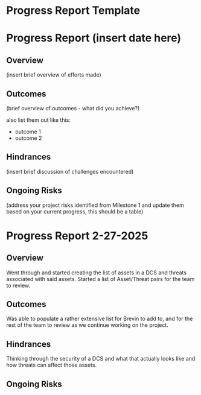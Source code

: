 # Progress Report Template
# Progress Report (insert date here)
## Overview
(insert brief overview of efforts made)

## Outcomes
(brief overview of outcomes - what did you achieve?)

also list them out like this:
* outcome 1
* outcome 2

## Hindrances
(insert brief discussion of challenges encountered)

## Ongoing Risks
(address your project risks identified from Milestone 1 and update them based on your current progress, this should be a table)


# Progress Report 2-27-2025
## Overview
Went through and started creating the list of assets in a DCS and threats associated with said assets. Started a list of Asset/Threat pairs for the team to review. 

## Outcomes
Was able to populate a rather extensive list for Brevin to add to, and for the rest of the team to review as we continue working on the project. 


## Hindrances
Thinking through the security of a DCS and what that actually looks like and how threats can affect those assets. 

## Ongoing Risks
